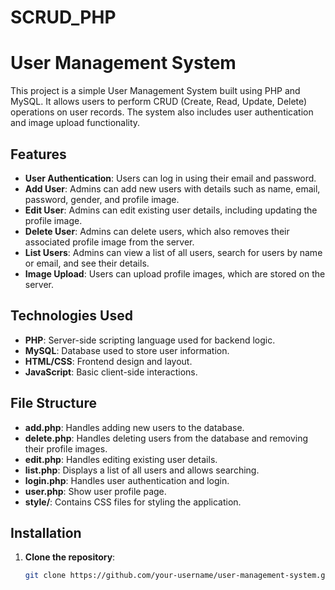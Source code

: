 # SCRUD_PHP
 
# User Management System

This project is a simple User Management System built using PHP and MySQL. It allows users to perform CRUD (Create, Read, Update, Delete) operations on user records. The system also includes user authentication and image upload functionality.

## Features

- **User Authentication**: Users can log in using their email and password.
- **Add User**: Admins can add new users with details such as name, email, password, gender, and profile image.
- **Edit User**: Admins can edit existing user details, including updating the profile image.
- **Delete User**: Admins can delete users, which also removes their associated profile image from the server.
- **List Users**: Admins can view a list of all users, search for users by name or email, and see their details.
- **Image Upload**: Users can upload profile images, which are stored on the server.

## Technologies Used

- **PHP**: Server-side scripting language used for backend logic.
- **MySQL**: Database used to store user information.
- **HTML/CSS**: Frontend design and layout.
- **JavaScript**: Basic client-side interactions.

## File Structure

- **add.php**: Handles adding new users to the database.
- **delete.php**: Handles deleting users from the database and removing their profile images.
- **edit.php**: Handles editing existing user details.
- **list.php**: Displays a list of all users and allows searching.
- **login.php**: Handles user authentication and login.
- **user.php**: Show user profile page.
- **style/**: Contains CSS files for styling the application.

## Installation

1. **Clone the repository**:
   ```bash
   git clone https://github.com/your-username/user-management-system.git
